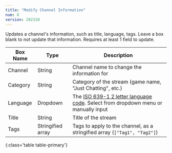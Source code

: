 ```yaml
---
title: "Modify Channel Information"
num: 8
version: 202310
---
```


Updates a channel's information, such as title, language, tags.
Leave a box blank to not update that information. Requires at least 1 field to update.

| Box Name | Type | Description | 
|-------|--------|--------
Channel|String|Channel name to change the information for
Category|String|Category of the stream (game name, "Just Chatting", etc.)
Language|Dropdown|The [ISO 639-1 2 letter language code](https://en.wikipedia.org/wiki/List_of_ISO_639-1_codes). Select from dropdown menu or manually input
Title|String|Title of the stream
Tags|Stringified array|Tags to apply to the channel, as a stringified array (`["Tag1", "Tag2"]`)
{:class='table table-primary'}
